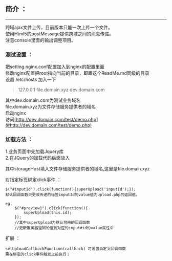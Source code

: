 ## 简介 ：
------
跨域ajax文件上传，目前版本只能一次上传一个文件。<br />
使用Html5的postMessage提供跨域之间的消息传递。<br />
注意console里面的输出调整项目。<br />


### 测试设置 ：
把setting.nginx.conf配置加入到nginx的配置里面<br />
修改nginx配置把root指向当前的目录，即跟这个ReadMe.md同级的目录<br />
设置 /etc/hosts 加入一下<br />

> 127.0.0.1 file.domain.xyz dev.domain.com

其中dev.domain.com为测试业务域名<br />
file.domain.xyz为文件存储服务提供者的域名<br />
启动nginx<br />
访问[http://dev.domain.com/test/demo.php](#http://dev.domain.com/test/demo.php)

### 加载方法 ：
1.业务页面中先加载Jquery库<br />
2.在JQuery的加载代码后面放入
>
>    <script type="text/javascript">
>        var storageHost="";
>        $.getScript(storageHost+"/utils/upload/v1/embedded.js",function(){});
>    </script>
>
其中storageHost填入文件存储服务提供者的域名,这里是file.domain.xyz

对指定标签绑定click事件 ：

    $("#inputId").click(function(){superUpload('inputId');});
    默认回调函数只更改传递的标签inputId的value值为upload.php的返回值。

    eg:
        $("#preview1").click(function(){
            superUpload(this.id);
        });
        //其中superUpload为默认可用的回调函数
        //更新服务器返回的值到对应的input#id的value属性中


扩展 ：

    setUploadCallbackFunction(callback) 可设置自定义回调函数
    需在绑定的click事件触发之前执行；